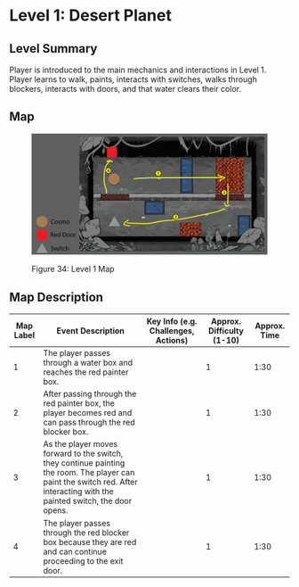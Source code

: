 # Level 1: Desert Planet

## **Level Summary**

Player is introduced to the main mechanics and interactions in Level 1. Player learns to walk, paints, interacts with switches, walks through blockers, interacts with doors, and that water clears their color.

## **Map**

<figure><img src="../.gitbook/assets/image (45).png" alt=""><figcaption><p>Figure 34: Level 1 Map</p></figcaption></figure>

## **Map Description**

<table><thead><tr><th data-type="number">Map Label</th><th>Event Description</th><th>Key Info (e.g. Challenges, Actions)</th><th>Approx. Difficulty (1-10)</th><th>Approx. Time</th></tr></thead><tbody><tr><td>1</td><td>The player passes through a water box and reaches the red painter box.</td><td></td><td>1</td><td>1:30</td></tr><tr><td>2</td><td>After passing through the red painter box, the player becomes red and can pass through the red blocker box.</td><td></td><td>1</td><td>1:30</td></tr><tr><td>3</td><td>As the player moves forward to the switch, they continue painting the room. The player can paint the switch red. After interacting with the painted switch, the door opens.</td><td></td><td>1</td><td>1:30</td></tr><tr><td>4</td><td>The player passes through the red blocker box because they are red and can continue proceeding to the exit door.</td><td></td><td>1</td><td>1:30</td></tr></tbody></table>
